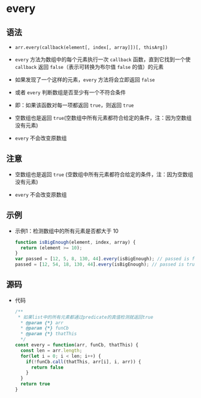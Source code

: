 # every

## 语法

+ `arr.every(callback(element[, index[, array]])[, thisArg])`

+ `every` 方法为数组中的每个元素执行一次 `callback` 函数，直到它找到一个使 `callback` 返回 `false`（表示可转换为布尔值 `false` 的值）的元素
+ 如果发现了一个这样的元素，`every` 方法将会立即返回 `false`
+ 或者 `every` 判断数组是否至少有一个不符合条件

+ 即：如果该函数对每一项都返回 `true`，则返回 `true`

+ 空数组也是返回 `true`(空数组中所有元素都符合给定的条件，注：因为空数组没有元素)

+ `every` 不会改变原数组

## 注意

+ 空数组也是返回 `true` (空数组中所有元素都符合给定的条件，注：因为空数组没有元素)

+ `every` 不会改变原数组

## 示例

+ 示例1：检测数组中的所有元素是否都大于 10

  ```js
  function isBigEnough(element, index, array) {
    return (element >= 10);
  }
  var passed = [12, 5, 8, 130, 44].every(isBigEnough); // passed is false
  passed = [12, 54, 18, 130, 44].every(isBigEnough); // passed is true
  ```

## 源码

+ 代码

  ```js
  /**
   * 如果list中的所有元素都通过predicate的真值检测就返回true
    * @param {*} arr
    * @param {*} funCb
    * @param {*} thatThis
    */
  const every = function(arr, funCb, thatThis) {
    const len = arr.length;
    for(let i = 0; i < len; i++) {
      if(!funCb.call(thatThis, arr[i], i, arr)) {
        return false
      }
    }
    return true
  }
  ```
